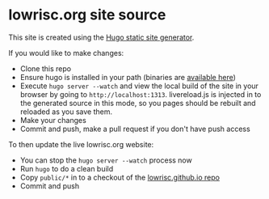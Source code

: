 # lowrisc.org site source
This site is created using the [Hugo static site 
generator](http://gohugo.io/).

If you would like to make changes:
* Clone this repo
* Ensure hugo is installed in your path (binaries are [available 
here](https://github.com/spf13/hugo/releases))
* Execute `hugo server --watch` and view the local build of the site in your 
browser by going to `http://localhost:1313`. livereload.js is injected in to 
the generated source in this mode, so you pages should be rebuilt and reloaded 
as you save them.
* Make your changes
* Commit and push, make a pull request if you don't have push access

To then update the live lowrisc.org website:
* You can stop the `hugo server --watch` process now
* Run `hugo` to do a clean build
* Copy `public/*` in to a checkout of the [lowrisc.github.io 
repo](https://github.com/lowRISC/lowrisc.github.io)
* Commit and push
